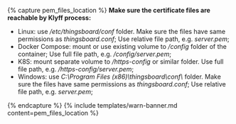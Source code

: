 {% capture pem_files_location %}
**Make sure the certificate files are reachable by Klyff process:**

* Linux: use */etc/thingsboard/conf* folder. Make sure the files have same permissions as *thingsboard.conf*; Use relative file path, e.g. *server.pem*;
* Docker Compose: mount or use existing volume to */config* folder of the container; Use full file path, e.g. */config/server.pem*;
* K8S: mount separate volume to */https-config* or similar folder. Use full file path, e.g. */https-config/server.pem*;
* Windows: use *C:\Program Files (x86)\thingsboard\conf\\* folder. Make sure the files have same permissions as *thingsboard.conf*; Use relative file path, e.g. *server.pem*;

{% endcapture %}
{% include templates/warn-banner.md content=pem_files_location %}